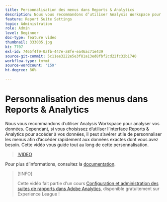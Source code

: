 ```yaml
---
title: Personnalisation des menus dans Reports & Analytics
description: Nous vous recommandons d’utiliser Analysis Workspace pour analyser vos données. Cependant, si vous choisissez d’utiliser l’interface Reports & Analytics pour accéder à vos données, il peut s’avérer utile de personnaliser les menus afin d’accéder rapidement aux données exactes dont vous avez besoin. Cette vidéo vous guide tout au long de cette personnalisation.
feature: Report Suite Settings
topic: Administration
role: Admin
level: Beginner
doc-type: feature video
thumbnail: 333035.jpg
kt: 7707
exl-id: 7465f4f9-0afb-447e-a8fe-ea46ac71e439
source-git-commit: 5c11ee3222e5e3f81a13ed8fbf2cd22fc32b1740
workflow-type: tm+mt
source-wordcount: '159'
ht-degree: 86%

---
```


# Personnalisation des menus dans Reports &amp; Analytics

Nous vous recommandons d’utiliser Analysis Workspace pour analyser vos données. Cependant, si vous choisissez d’utiliser l’interface Reports &amp; Analytics pour accéder à vos données, il peut s’avérer utile de personnaliser les menus afin d’accéder rapidement aux données exactes dont vous avez besoin. Cette vidéo vous guide tout au long de cette personnalisation.

>[!VIDEO](https://video.tv.adobe.com/v/333035/?quality=12&learn=on)

Pour plus dʼinformations, consultez la [documentation](https://experienceleague.adobe.com/docs/analytics/admin/admin-tools/customize-menus.html?lang=fr).

>[!INFO]
>
> Cette vidéo fait partie d&#39;un cours [Configuration et administration des suites de rapports dans Adobe Analytics](https://experienceleague.adobe.com/?recommended=Analytics-A-1-2021.1.administration&amp;lang=fr), disponible gratuitement sur Experience League !